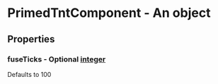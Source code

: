 

# PrimedTntComponent - An object



## Properties



### fuseTicks - Optional [integer](integer)



Defaults to 100

